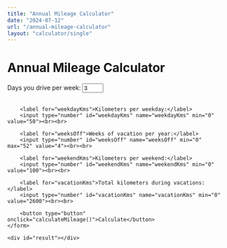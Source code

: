 ```yaml
---
title: "Annual Mileage Calculator"
date: "2024-07-12"
url: "/annual-mileage-calculator"
layout: "calculator/single"
---
```


<div class="calculator">
    <h1>Annual Mileage Calculator</h1>
    <form id="mileageForm">
        <label for="weekdayDays">Days you drive per week:</label>
        <input type="number" id="weekdayDays" name="weekdayDays" min="0" max="7" value="3"><br><br>

        <label for="weekdayKms">Kilometers per weekday:</label>
        <input type="number" id="weekdayKms" name="weekdayKms" min="0" value="50"><br><br>

        <label for="weeksOff">Weeks of vacation per year:</label>
        <input type="number" id="weeksOff" name="weeksOff" min="0" max="52" value="4"><br><br>

        <label for="weekendKms">Kilometers per weekend:</label>
        <input type="number" id="weekendKms" name="weekendKms" min="0" value="100"><br><br>

        <label for="vacationKms">Total kilometers during vacations:</label>
        <input type="number" id="vacationKms" name="vacationKms" min="0" value="2600"><br><br>

        <button type="button" onclick="calculateMileage()">Calculate</button>
    </form>

    <div id="result"></div>
</div>

